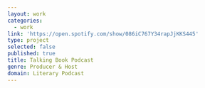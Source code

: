 ```yaml
---
layout: work
categories:
  - work
link: 'https://open.spotify.com/show/086iC767Y34rapJjKKS445'
type: project
selected: false
published: true
title: Talking Book Podcast
genre: Producer & Host
domain: Literary Podcast
---
```

